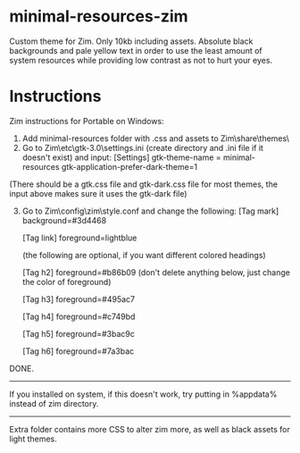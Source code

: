 # minimal-resources-zim
Custom theme for Zim. Only 10kb including assets. Absolute black backgrounds and pale yellow text in order to use the least amount of system resources while providing low contrast as not to hurt your eyes.



# Instructions

Zim instructions for Portable on Windows: 


  1) Add minimal-resources folder with .css and assets to Zim\share\themes\
  2) Go to Zim\etc\gtk-3.0\settings.ini  (create directory and .ini file if it doesn't exist) and input:
      [Settings]
      gtk-theme-name = minimal-resources
      gtk-application-prefer-dark-theme=1
	   
(There should be a gtk.css file and gtk-dark.css file for most themes, the input above makes sure it uses the gtk-dark file)

  3) Go to Zim\config\zim\style.conf and change the following:
      [Tag mark]
      background=#3d4468
	  
	  [Tag link]
      foreground=lightblue
	  
	  (the following are optional, if you want different colored headings) 
	  
	  [Tag h2]
	  foreground=#b86b09
	  (don't delete anything below, just change the color of foreground)
	  
	  [Tag h3]
      foreground=#495ac7
	  
	  [Tag h4]
      foreground=#c749bd
	  
	  [Tag h5]
      foreground=#3bac9c
	  
	  [Tag h6]
      foreground=#7a3bac
	  
	  
DONE. 

*********************

 
If you installed on system, if this doesn't work, try putting in %appdata% instead of zim directory.



********************


Extra folder contains more CSS to alter zim more, as well as black assets for light themes. 
